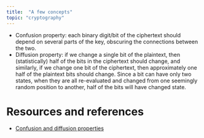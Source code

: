 ```yaml
---
title:  "A few concepts"
topic: "cryptography"
---
```


* Confusion property: each binary digit/bit of the ciphertext should depend on several parts of the key, obscuring the connections between the two.
* Diffusion property: if we change a single bit of the plaintext, then (statistically) half of the bits in the ciphertext should change, and similarly, if we change one bit of the ciphertext, then approximately one half of the plaintext bits should change. Since a bit can have only two states, when they are all re-evaluated and changed from one seemingly random position to another, half of the bits will have changed state.


# Resources and references
* [Confusion and diffusion properties](https://en.wikipedia.org/wiki/Confusion_and_diffusion)
